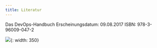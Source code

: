 ```yaml
---
title: Literatur
---
```


Das DevOps-Handbuch
Erscheinungsdatum: 09.08.2017
ISBN: 978-3-96009-047-2

![](https://oreilly.de/wp-content/uploads/2020/07/12827.jpg){: width: 350}
